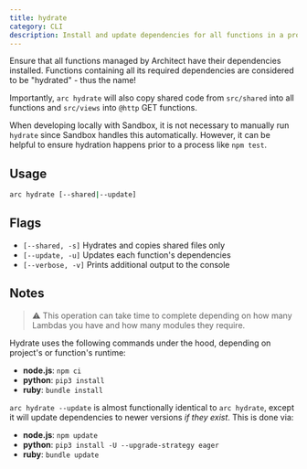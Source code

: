 ```yaml
---
title: hydrate
category: CLI
description: Install and update dependencies for all functions in a project.
---
```


Ensure that all functions managed by Architect have their dependencies installed. Functions containing all its required dependencies are considered to be "hydrated" - thus the name!

Importantly, `arc hydrate` will also copy shared code from `src/shared` into all functions and `src/views` into `@http` GET functions.

When developing locally with Sandbox, it is not necessary to manually run `hydrate` since Sandbox handles this automatically. However, it can be helpful to ensure hydration happens prior to a process like `npm test`.

## Usage

```bash
arc hydrate [--shared|--update]
```

## Flags

- `[--shared, -s]` Hydrates and copies shared files only
- `[--update, -u]` Updates each function's dependencies
- `[--verbose, -v]` Prints additional output to the console

## Notes

> ⚠️  This operation can take time to complete depending on how many Lambdas you have and how many modules they require.

Hydrate uses the following commands under the hood, depending on project's or function's runtime:

- **node.js**: `npm ci`
- **python**: `pip3 install`
- **ruby**: `bundle install`

`arc hydrate --update` is almost functionally identical to `arc hydrate`, except it will update dependencies to newer versions _if they exist_. This is done via:

- **node.js**: `npm update`
- **python**: `pip3 install -U --upgrade-strategy eager`
- **ruby**: `bundle update`
